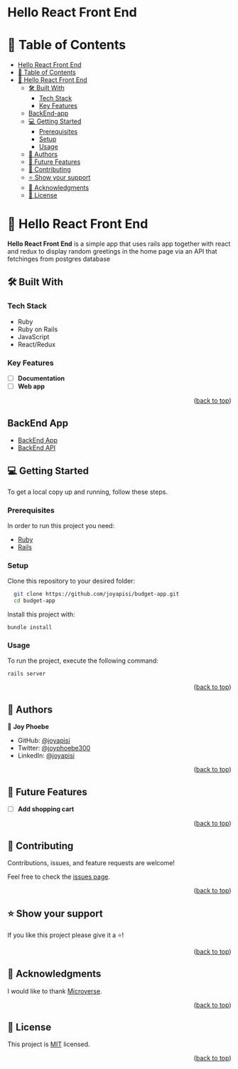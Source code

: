 # Hello React Front End

<a name="readme-top"></a>

<!-- TABLE OF CONTENTS -->

# 📗 Table of Contents

- [Hello React Front End](#about-project)
- [📗 Table of Contents](#-table-of-contents)
- [📖 Hello React Front End](#about-project)
  - [🛠 Built With ](#-built-with-)
    - [Tech Stack ](#tech-stack-)
    - [Key Features ](#key-features-)
  - [ BackEnd-app](#BackEnd-repo)
  - [💻 Getting Started ](#-getting-started-)
    - [Prerequisites](#prerequisites)
    - [Setup](#setup)
    - [Usage](#usage)
  - [👥 Authors ](#-authors-)
  - [🔭 Future Features ](#-future-features-)
  - [🤝 Contributing ](#-contributing-)
  - [⭐️ Show your support ](#️-show-your-support-)
  - [🙏 Acknowledgments ](#-acknowledgments-)
  - [📝 License ](#-license-)

<!-- PROJECT DESCRIPTION -->

# 📖 Hello React Front End <a name="about-project"></a>

**Hello React Front End** is a simple app that uses rails app together with react and redux to display random greetings in the home page via an API that fetchinges from postgres database
## 🛠 Built With <a name="built-with"></a>

### Tech Stack <a name="tech-stack"></a>
- Ruby
- Ruby on Rails
- JavaScript
- React/Redux

### Key Features <a name="key-features"></a>

- [ ] **Documentation**
- [ ] **Web app**

<p align="right">(<a href="#readme-top">back to top</a>)</p>

## BackEnd App <a name="BackEnd-app"></a>

- [BackEnd App](https://github.com/joyapisi/hello-rails-back-end/pull/1)
- [BackEnd API](http://127.0.0.1:3000/api/greetings/random_greeting)

<!-- GETTING STARTED -->

## 💻 Getting Started <a name="getting-started"></a>

To get a local copy up and running, follow these steps.

### Prerequisites

In order to run this project you need:

- [Ruby](https://www.ruby-lang.org/en/)
- [Rails](https://rubyonrails.org/)

### Setup

Clone this repository to your desired folder:

```sh
  git clone https://github.com/joyapisi/budget-app.git
  cd budget-app
```

<!-- ### Install -->

Install this project with:

```
bundle install
```

### Usage

To run the project, execute the following command:

```
rails server
```

<p align="right">(<a href="#readme-top">back to top</a>)</p>

<!-- AUTHORS -->

## 👥 Authors <a name="authors"></a>

👤 **Joy Phoebe**

- GitHub: [@joyapisi](https://github.com/joyapisi)
- Twitter: [@joyphoebe300](https://twitter.com/joyphoebe300)
- LinkedIn: [@joyapisi](https://linkedin.com/in/joyapisi)

<p align="right">(<a href="#readme-top">back to top</a>)</p>

<!-- FUTURE FEATURES -->

## 🔭 Future Features <a name="future-features"></a>

- [ ] **Add shopping cart**

<p align="right">(<a href="#readme-top">back to top</a>)</p>

<!-- CONTRIBUTING -->

## 🤝 Contributing <a name="contributing"></a>

Contributions, issues, and feature requests are welcome!

Feel free to check the [issues page](../../issues/).

<p align="right">(<a href="#readme-top">back to top</a>)</p>

<!-- SUPPORT -->

## ⭐️ Show your support <a name="support"></a>

If you like this project please give it a ⭐️!

<p align="right">(<a href="#readme-top">back to top</a>)</p>

<!-- ACKNOWLEDGEMENTS -->

## 🙏 Acknowledgments <a name="acknowledgements"></a>

I would like to thank [Microverse](https://bit.ly/MicroverseTN).

<p align="right">(<a href="#readme-top">back to top</a>)</p>

<!-- LICENSE -->

## 📝 License <a name="license"></a>

This project is [MIT](./LICENSE) licensed.

<p align="right">(<a href="#readme-top">back to top</a>)</p>
